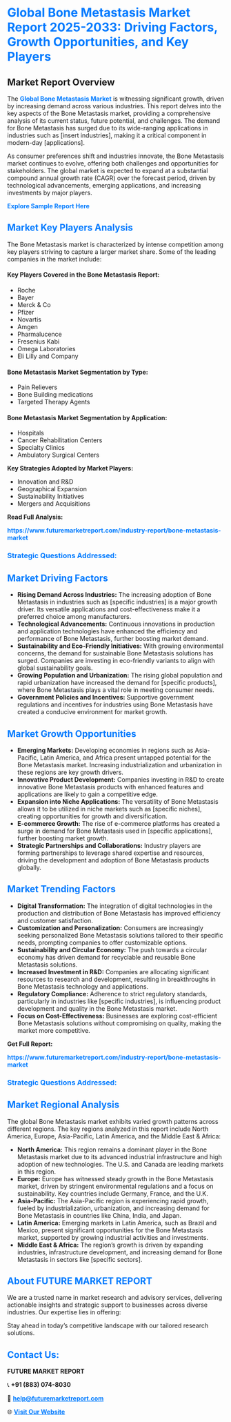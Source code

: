 <h1 style="color: #007BFF;">Global Bone Metastasis Market Report 2025-2033: Driving Factors, Growth Opportunities, and Key Players</h1>

<section id="overview">
<h2>Market Report Overview</h2>
<p>The <a href="https://www.futuremarketreport.com/industry-report/bone-metastasis-market" style="color: #007BFF; text-decoration: none;"><strong>Global Bone Metastasis Market</strong></a> is witnessing significant growth, driven by increasing demand across various industries. This report delves into the key aspects of the Bone Metastasis market, providing a comprehensive analysis of its current status, future potential, and challenges. The demand for Bone Metastasis has surged due to its wide-ranging applications in industries such as [insert industries], making it a critical component in modern-day [applications].</p>
<p>As consumer preferences shift and industries innovate, the Bone Metastasis market continues to evolve, offering both challenges and opportunities for stakeholders. The global market is expected to expand at a substantial compound annual growth rate (CAGR) over the forecast period, driven by technological advancements, emerging applications, and increasing investments by major players.</p>
</section>

<section id="overview">
<p><a href="https://www.futuremarketreport.com/request-sample/reportId=48885" style="color: #007BFF; text-decoration: none;"><strong>Explore Sample Report Here</strong></a></p>
</section>

<section id="key-players">
<h2 style="color: #007BFF;">Market Key Players Analysis</h2>
<p>The Bone Metastasis market is characterized by intense competition among key players striving to capture a larger market share. Some of the leading companies in the market include:</p>
<h4>Key Players Covered in the Bone Metastasis Report:</h4>
<ul><li>Roche</li><li>Bayer</li><li>Merck &amp; Co</li><li>Pfizer</li><li>Novartis</li><li>Amgen</li><li>Pharmalucence</li><li>Fresenius Kabi</li><li>Omega Laboratories</li><li>Eli Lilly and Company</li></ul>
<h4>Bone Metastasis Market Segmentation by Type:</h4>
<ul><li>Pain Relievers</li><li>Bone Building medications</li><li>Targeted Therapy Agents</li></ul>

<h4>Bone Metastasis Market Segmentation by Application:</h4>
<ul><li>Hospitals</li><li>Cancer Rehabilitation Centers</li><li>Specialty Clinics</li><li>Ambulatory Surgical Centers</li></ul>
<p><strong>Key Strategies Adopted by Market Players:</strong></p>
<ul>
<li>Innovation and R&D</li>
<li>Geographical Expansion</li>
<li>Sustainability Initiatives</li>
<li>Mergers and Acquisitions</li>
</ul>
</section>

<section>
<p><strong>Read Full Analysis: </strong></p><a href="https://www.futuremarketreport.com/industry-report/bone-metastasis-market" style="color: #007BFF; text-decoration: none;"><strong>https://www.futuremarketreport.com/industry-report/bone-metastasis-market</strong></a>
<h3 style="color: #007BFF;">Strategic Questions Addressed:</h3>
</section>

<section id="driving-factors">
<h2 style="color: #007BFF;">Market Driving Factors</h2>
<ul>
<li><strong>Rising Demand Across Industries:</strong> The increasing adoption of Bone Metastasis in industries such as [specific industries] is a major growth driver. Its versatile applications and cost-effectiveness make it a preferred choice among manufacturers.</li>
<li><strong>Technological Advancements:</strong> Continuous innovations in production and application technologies have enhanced the efficiency and performance of Bone Metastasis, further boosting market demand.</li>
<li><strong>Sustainability and Eco-Friendly Initiatives:</strong> With growing environmental concerns, the demand for sustainable Bone Metastasis solutions has surged. Companies are investing in eco-friendly variants to align with global sustainability goals.</li>
<li><strong>Growing Population and Urbanization:</strong> The rising global population and rapid urbanization have increased the demand for [specific products], where Bone Metastasis plays a vital role in meeting consumer needs.</li>
<li><strong>Government Policies and Incentives:</strong> Supportive government regulations and incentives for industries using Bone Metastasis have created a conducive environment for market growth.</li>
</ul>
</section>

<section id="growth-opportunities">
<h2 style="color: #007BFF;">Market Growth Opportunities</h2>
<ul>
<li><strong>Emerging Markets:</strong> Developing economies in regions such as Asia-Pacific, Latin America, and Africa present untapped potential for the Bone Metastasis market. Increasing industrialization and urbanization in these regions are key growth drivers.</li>
<li><strong>Innovative Product Development:</strong> Companies investing in R&D to create innovative Bone Metastasis products with enhanced features and applications are likely to gain a competitive edge.</li>
<li><strong>Expansion into Niche Applications:</strong> The versatility of Bone Metastasis allows it to be utilized in niche markets such as [specific niches], creating opportunities for growth and diversification.</li>
<li><strong>E-commerce Growth:</strong> The rise of e-commerce platforms has created a surge in demand for Bone Metastasis used in [specific applications], further boosting market growth.</li>
<li><strong>Strategic Partnerships and Collaborations:</strong> Industry players are forming partnerships to leverage shared expertise and resources, driving the development and adoption of Bone Metastasis products globally.</li>
</ul>
</section>

<section id="trending-factors">
<h2 style="color: #007BFF;">Market Trending Factors</h2>
<ul>
<li><strong>Digital Transformation:</strong> The integration of digital technologies in the production and distribution of Bone Metastasis has improved efficiency and customer satisfaction.</li>
<li><strong>Customization and Personalization:</strong> Consumers are increasingly seeking personalized Bone Metastasis solutions tailored to their specific needs, prompting companies to offer customizable options.</li>
<li><strong>Sustainability and Circular Economy:</strong> The push towards a circular economy has driven demand for recyclable and reusable Bone Metastasis solutions.</li>
<li><strong>Increased Investment in R&D:</strong> Companies are allocating significant resources to research and development, resulting in breakthroughs in Bone Metastasis technology and applications.</li>
<li><strong>Regulatory Compliance:</strong> Adherence to strict regulatory standards, particularly in industries like [specific industries], is influencing product development and quality in the Bone Metastasis market.</li>
<li><strong>Focus on Cost-Effectiveness:</strong> Businesses are exploring cost-efficient Bone Metastasis solutions without compromising on quality, making the market more competitive.</li>
</ul>
</section>

<section>
<p><strong>Get Full Report: </strong></p><a href="https://www.futuremarketreport.com/industry-report/bone-metastasis-market" style="color: #007BFF; text-decoration: none;"><strong>https://www.futuremarketreport.com/industry-report/bone-metastasis-market</strong></a>
<h3 style="color: #007BFF;">Strategic Questions Addressed:</h3>
</section>


<section id="regional-analysis">
<h2 style="color: #007BFF;">Market Regional Analysis</h2>
<p>The global Bone Metastasis market exhibits varied growth patterns across different regions. The key regions analyzed in this report include North America, Europe, Asia-Pacific, Latin America, and the Middle East & Africa:</p>
<ul>
<li><strong>North America:</strong> This region remains a dominant player in the Bone Metastasis market due to its advanced industrial infrastructure and high adoption of new technologies. The U.S. and Canada are leading markets in this region.</li>
<li><strong>Europe:</strong> Europe has witnessed steady growth in the Bone Metastasis market, driven by stringent environmental regulations and a focus on sustainability. Key countries include Germany, France, and the U.K.</li>
<li><strong>Asia-Pacific:</strong> The Asia-Pacific region is experiencing rapid growth, fueled by industrialization, urbanization, and increasing demand for Bone Metastasis in countries like China, India, and Japan.</li>
<li><strong>Latin America:</strong> Emerging markets in Latin America, such as Brazil and Mexico, present significant opportunities for the Bone Metastasis market, supported by growing industrial activities and investments.</li>
<li><strong>Middle East & Africa:</strong> The region’s growth is driven by expanding industries, infrastructure development, and increasing demand for Bone Metastasis in sectors like [specific sectors].</li>
</ul>
</section>

<footer>
<h2 style="color: #007BFF;">About FUTURE MARKET REPORT</h2>
<p>We are a trusted name in market research and advisory services, delivering actionable insights and strategic support to businesses across diverse industries. Our expertise lies in offering:</p>

<p>Stay ahead in today’s competitive landscape with our tailored research solutions.</p>

<h2 style="color: #007BFF;">Contact Us:</h2>
<p><strong>FUTURE MARKET REPORT</strong></p>
<p>📞 <strong>+91 (883) 074-8030</strong></p>
<p>📧 <strong><a href="mailto:help@futuremarketreport.com" style="color: #007BFF;">help@futuremarketreport.com</a></strong></p>
<p>🌐 <strong><a href="https://www.futuremarketreport.com/" style="color: #007BFF;">Visit Our Website</a></strong></p>
</footer>